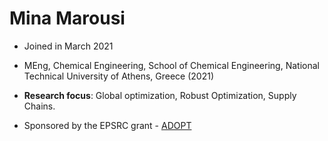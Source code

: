 # Mina Marousi 

* Joined in March 2021

* MEng, Chemical Engineering, School of Chemical Engineering, National Technical University of Athens, Greece (2021)

* **Research focus**: Global optimization, Robust Optimization, Supply Chains. 

* Sponsored by the EPSRC grant - [ADOPT](https://gow.epsrc.ukri.org/NGBOViewGrant.aspx?GrantRef=EP/W003317/1)

